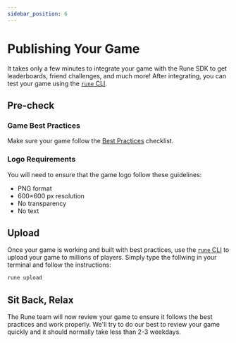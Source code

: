 ```yaml
---
sidebar_position: 6
---
```


# Publishing Your Game

It takes only a few minutes to integrate your game with the Rune SDK to get leaderboards, friend challenges, and much more! After integrating, you can test your game using the [`rune` CLI](cli.md).

## Pre-check

### Game Best Practices

Make sure your game follow the [Best Practices](best-practices.md) checklist.

### Logo Requirements

You will need to ensure that the game logo follow these guidelines:

- PNG format
- 600×600 px resolution
- No transparency
- No text

## Upload

Once your game is working and built with best practices, use the [`rune` CLI](cli.md) to upload your game to millions of players. Simply type the follwing in your terminal and follow the instructions:

```bash
rune upload
```

## Sit Back, Relax

The Rune team will now review your game to ensure it follows the best practices and work properly. We'll try to do our best to review your game quickly and it should normally take less than 2-3 weekdays.
